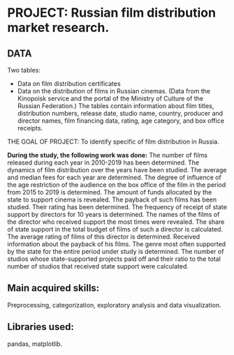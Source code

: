 # PROJECT: Russian film distribution market research.

## DATA
Two tables:
- Data on film distribution certificates
- Data on the distribution of films in Russian cinemas.
(Data from the Kinopoisk service and the portal of the Ministry of Culture of the Russian Federation.)
The tables contain information about film titles, distribution numbers, release date, studio name, country, producer and director names, film financing data, rating, age category, and box office receipts.

THE GOAL OF PROJECT:
To identify specific of film distribution in Russia.

**During the study, the following work was done:**
The number of films released during each year in 2010-2019 has been determined. The dynamics of film distribution over the years have been studied. The average and median fees for each year are determined. The degree of influence of the age restriction of the audience on the box office of the film in the period from 2015 to 2019 is determined.
The amount of funds allocated by the state to support cinema is revealed. The payback of such films has been studied. Their rating has been determined. The frequency of receipt of state support by directors for 10 years is determined. The names of the films of the director who received support the most times were revealed. The share of state support in the total budget of films of such a director is calculated. The average rating of films of this director is determined. Received information about the payback of his films. The genre most often supported by the state for the entire period under study is determined. The number of studios whose state-supported projects paid off and their ratio to the total number of studios that received state support were calculated.


## Main acquired skills:
Preprocessing, categorization, exploratory analysis and data visualization.

## Libraries used:
pandas, matplotlib.